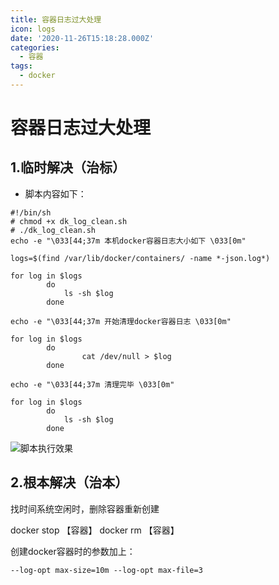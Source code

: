 ```yaml
---
title: 容器日志过大处理
icon: logs
date: '2020-11-26T15:18:28.000Z'
categories:
  - 容器
tags:
  - docker
---
```


# 容器日志过大处理

## 1.临时解决（治标）

* 脚本内容如下：

```text
#!/bin/sh 
# chmod +x dk_log_clean.sh
# ./dk_log_clean.sh
echo -e "\033[44;37m 本机docker容器日志大小如下 \033[0m"

logs=$(find /var/lib/docker/containers/ -name *-json.log*)

for log in $logs
        do
            ls -sh $log
        done

echo -e "\033[44;37m 开始清理docker容器日志 \033[0m"

for log in $logs
        do
                cat /dev/null > $log
        done

echo -e "\033[44;37m 清理完毕 \033[0m"  

for log in $logs
        do
            ls -sh $log
        done
```

![&#x811A;&#x672C;&#x6267;&#x884C;&#x6548;&#x679C;](https://cdn.jsdelivr.net/gh/summerking1/image@main/84.png)

## 2.根本解决（治本）

找时间系统空闲时，删除容器重新创建

docker stop 【容器】 docker rm 【容器】

创建docker容器时的参数加上：

`--log-opt max-size=10m --log-opt max-file=3`

